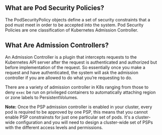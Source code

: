 What are Pod Security Policies?
-------------------------------

The PodSecurityPolicy objects define a set of security constraints that a pod must meet in order to be accepted into the system. Pod Security Policies are one classification of Kubernetes Admission Controller.


What Are Admission Controllers?
-------------------------------

An Admission Controller is a plugin that intercepts requests to the Kubernetes API server after the request is authenticated and authorized but before implementation of the request. So essentially once you make a request and have authenticated, the system will ask the admission controller if you are allowed to do what you’re requesting to do.

There are a variety of admission controller in K8s ranging from those to deny `exec` be run on privileged containers to automatically attaching region or zone labels to PersistentVolumes.

**Note:** Once the PSP admission controller is enabled in your cluster, every pod is required to be approved by one PSP, this means that you cannot enable PSP constrainsts for just one particular set of pods. It's a cluster-wide configuration and you will need to design a cluster-wide set of PSPs with the different access levels and permissions.